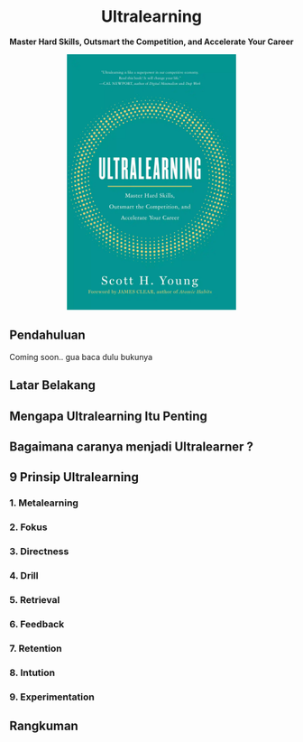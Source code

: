 <h1 align="center">Ultralearning</h1>

<p align="center"><b>Master Hard Skills, Outsmart the Competition, and Accelerate Your Career</b></p>

<p align="center"><img src="https://github.com/iansyahr/ImproveLearning/blob/main/Images/UltraLearning/ultralearningcover.webp?raw=true" alt="drawing" width="300"/></p>

## Pendahuluan
Coming soon.. gua baca dulu bukunya

## Latar Belakang

## Mengapa Ultralearning Itu Penting

## Bagaimana caranya menjadi Ultralearner ?

## 9 Prinsip Ultralearning
### 1. Metalearning
### 2. Fokus
### 3. Directness
### 4. Drill
### 5. Retrieval
### 6. Feedback
### 7. Retention
### 8. Intution
### 9. Experimentation

## Rangkuman

